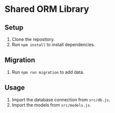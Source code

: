 # Shared ORM Library

## Setup

1. Clone the repository.
2. Run `npm install` to install dependencies.

## Migration
1. Run `npm run migration` to add data.

## Usage

1. Import the database connection from `src/db.js`.
2. Import the models from `src/models.js`.
